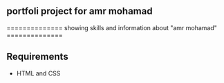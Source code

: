 ## portfoli project for amr mohamad

==============  showing skills and information about "amr mohamad" ==============

## Requirements
- HTML and CSS